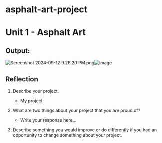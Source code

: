 # asphalt-art-project
# Unit 1 - Asphalt Art

## Output:

<img src="blob:chrome-untrusted://media-app/4fb0a7f6-0b02-4209-9d65-ff4b8e228996" alt="Screenshot 2024-09-12 9.26.20 PM.png"/>![image](https://github.com/user-attachments/assets/5f6e16f8-833f-4491-823f-c46113f152d8)

## Reflection

1. Describe your project.

   - My project

2. What are two things about your project that you are proud of?

   - Write your response here...

3. Describe something you would improve or do differently if you had an opportunity to change something about your project.
